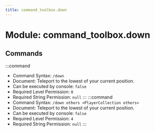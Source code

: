 ```yaml
---
title: command_toolbox.down
---
```



# Module: command_toolbox.down

## Commands
:::command
- Command Syntax: `/down`
- Document:   Teleport to the lowest of your current position.
- Can be executed by console: `false`
- Required Level Permission: `0`
- Required String Permission: `null`
:::
:::command
- Command Syntax: `/down others <PlayerCollection others>`
- Document:   Teleport to the lowest of your current position.
- Can be executed by console: `false`
- Required Level Permission: `4`
- Required String Permission: `null`
:::
